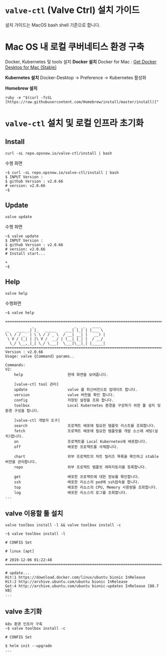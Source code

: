 # `valve-ctl` (Valve Ctrl) 설치 가이드

설치 가이드는 MacOS bash shell 기준으로 합니다.

# Mac OS 내 로컬 쿠버네티스 환경 구축

Docker, Kubernetes 및 tools 설치
**Docker 설치**
Docker for Mac : [Get Docker Desktop for Mac (Stable)](https://download.docker.com/mac/stable/Docker.dmg)

**Kubernetes 설치** 
Docker-Desktop -> Preference -> Kubernetes 활성화

**Homebrew 설치**

    ruby -e "$(curl -fsSL [https://raw.githubusercontent.com/Homebrew/install/master/install)]"

# `valve-ctl` 설치 및 로컬 인프라 초기화
## Install
```
curl -sL repo.opsnow.io/valve-ctl/install | bash
```
수행 화면
```
~$ curl -sL repo.opsnow.io/valve-ctl/install | bash
$ INPUT Version :
$ github Version : v2.0.66
# version: v2.0.66
~$ 
```
## Update
```
valve update
```
수행 화면
```
~$ valve update
$ INPUT Version : 
$ github Version : v2.0.66
# version: v2.0.66
# Install start...

+
~$
```
## Help
```
valve help
```
수행화면 
```
~$ valve help

================================================================================
            _                  _   _   ____
__   ____ _| |_   _____    ___| |_| | |___ \
\ \ / / _` | \ \ / / _ \  / __| __| |   __) |
 \ V / (_| | |\ V /  __/ | (__| |_| |  / __/
  \_/ \__,_|_| \_/ \___|  \___|\__|_| |_____|
================================================================================
Version : v2.0.66
Usage: valve {Command} params..

Commands:
V2:
    help                    현재 화면을 보여줍니다.

    [valve-ctl tool 관리]
    update                  valve 를 최신버전으로 업데이트 합니다.
    version                 valve 버전을 확인 합니다.
    config                  저장된 설정을 조회 합니다.
    toolbox                 Local Kubernetes 환경을 구성하기 위한 툴 설치 및 환경 구성을 합니다.

    [valve-ctl 개발자 도구]
    search                  프로젝트 배포에 필요한 템플릿 리스트를 조회합니다.
    fetch                   프로젝트 배포에 필요한 템플릿를 개발 소스에 세팅(설치)합니다.
    on                      프로젝트를 Local Kubernetes에 배포합니다.
    off                     배포한 프로젝트를 삭제합니다.

    chart                   외부 프로젝트의 차트 릴리즈 목록을 확인하고 stable 버전을 관리합니다.
    repo                    외부 프로젝트 템플릿 레파지토리를 등록합니다.

    get                     배포한 프로젝트에 대한 정보를 확인합니다.
    ssh                     배포한 리소스의 pod에 ssh접속을 합니다.
    top                     배포한 리소스의 CPU, Memory 사용량을 조회합니다.
    log                     배포한 리소스의 로그를 조회합니다.
...
```

## valve 이용할 툴 설치
`valve toolbox install -l && valve toolbox install -c`
```
~$ valve toolbox install -l

# CONFIG Set

# linux [apt]

# 2019-12-06 01:22:48
================================================================================

# update...
Hit:1 https://download.docker.com/linux/ubuntu bionic InRelease
Hit:2 http://archive.ubuntu.com/ubuntu bionic InRelease                                           
Get:4 http://archive.ubuntu.com/ubuntu bionic-updates InRelease [88.7 kB]
...
```

## valve 초기화
```
k8s 환경 인프라 구축
~$ valve toolbox install -c

# CONFIG Set

$ helm init --upgrade
...
```